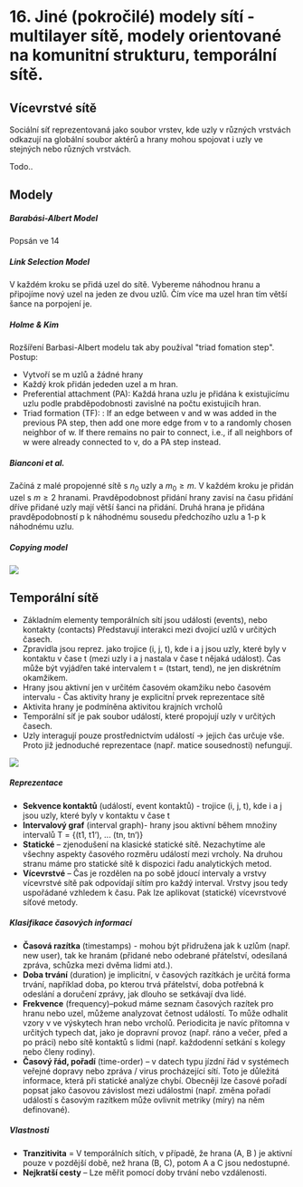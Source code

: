 # 16. Jiné (pokročilé) modely sítí - multilayer sítě, modely orientované na komunitní strukturu, temporální sítě.

## Vícevrstvé sítě
Sociální síť reprezentovaná jako soubor vrstev, kde uzly v různých vrstvách odkazují na globální soubor aktérů a hrany mohou spojovat i uzly ve stejných nebo různých vrstvách.

Todo..

## Modely 

##### Barabási-Albert Model
  Popsán ve 14

##### Link Selection Model
V každém kroku se přidá uzel do sítě. Vybereme náhodnou hranu a připojíme nový uzel na jeden ze dvou uzlů.
Čím více ma uzel hran tím větší šance na porpojení je.

##### Holme & Kim
Rozšíření Barbasi-Albert modelu tak aby používal "triad fomation step".
Postup:
- Vytvoří se m uzlů a žádné hrany
- Každý krok přidán jededen uzel a m hran.
- Preferential attachment (PA): Každá hrana uzlu je přidána k existujicímu uzlu podle prabděpodobnosti zavislné na počtu existujicíh hran.
- Triad formation (TF): : If an edge between v and w was added in
the previous PA step, then add one more edge from v to a
randomly chosen neighbor of w. If there remains no pair to
connect, i.e., if all neighbors of w were already connected to v,
do a PA step instead.

##### Bianconi et al.
Začíná z malé propojenné sítě s $n_0$ uzly a $m_0 \geq m$. V každém kroku je přidán uzel s $m \geq 2$ hranami. Pravděpodobnost přidání hrany zavisí na času přidání dříve přidané uzly mají větší šanci na přidání. Druhá hrana je přidána pravděpodobností p k náhodnému sousedu předchozího uzlu a 1-p k náhodnému uzlu.

##### Copying model
![](images/ad_16_2.png)

## Temporální sítě
- Základním elementy temporálních sítí jsou události (events), nebo kontakty (contacts)
  Představují interakci mezi dvojicí uzlů v určitých časech.
- Zpravidla jsou reprez. jako trojice (i, j, t), kde i a j jsou uzly, které byly v kontaktu v 
  čase t (mezi uzly i a j nastala v čase t nějaká událost). Čas může být vyjádřen také intervalem t = (tstart, tend), ne jen diskrétním okamžikem.
- Hrany jsou aktivní jen v určitém časovém okamžiku nebo časovém intervalu - Čas 
  aktivity hrany je explicitní́ prvek reprezentace sítě
- Aktivita hrany je podmíněna aktivitou krajních vrcholů
- Temporální síť je pak soubor událostí, které propojují uzly v určitých časech.
- Uzly interagují pouze prostřednictvím událostí → jejich čas určuje vše. Proto již 
  jednoduché reprezentace (např. matice sousednosti) nefungují.

![](images/ad_16_1.png)

##### Reprezentace

- **Sekvence kontaktů** (událostí, event kontaktů) - trojice (i, j, t), kde i a j jsou uzly, 
které byly v kontaktu v čase t
- **Intervalový graf** (interval graph)- hrany jsou aktivní během množiny intervalů T = {(t1, t1‘), ... (tn, tn‘)}
- **Statické** – zjenodušení na klasické statické sítě. Nezachytíme ale všechny aspekty časového 
  rozměru událostí mezi vrcholy. Na druhou stranu máme pro statické sítě k dispozici řadu analytických metod.
- **Vícevrstvé** – Čas je rozdělen na po sobě jdoucí intervaly a vrstvy vícevrstvé sítě pak
  odpovídají sítím pro každý interval. Vrstvy jsou tedy uspořádané vzhledem k času. 
  Pak lze aplikovat (statické) vícevrstvové síťové metody.

##### Klasifikace časových informací
- **Časová razítka** (timestamps) - mohou být přidružena jak k uzlům (např. new user), tak ke
hranám (přidané nebo odebrané přátelství, odesílaná zpráva, schůzka mezi dvěma lidmi atd.).
- **Doba trvání** (duration) je implicitní, v časových razítkách je určitá forma trvání, například doba, po kterou trvá přátelství, doba potřebná k odeslání a doručení zprávy, jak dlouho se setkávají dva lidé.
- **Frekvence** (frequency)–pokud máme seznam časových razítek pro hranu nebo uzel, můžeme 
  analyzovat četnost událostí. To může odhalit vzory v ve výskytech hran nebo vrcholů. 
  Periodicita je navíc přítomna v určitých typech dat, jako je dopravní provoz (např. ráno a večer, před a po
práci) nebo sítě kontaktů s lidmi (např. každodenní setkání s kolegy nebo členy rodiny).
- **Časový řád, pořadí** (time-order) – v datech typu jízdní řád v systémech veřejné dopravy nebo zpráva / virus procházející sítí. Toto je důležitá informace, která při statické analýze chybí. Obecněji lze časové pořadí popsat jako časovou závislost mezi událostmi (např. změna pořadí událostí s
časovým razítkem může ovlivnit metriky (míry) na něm definované).


##### Vlastnosti
- **Tranzitivita** = V temporálních sítích, v případě, že hrana (A, B ) je aktivní pouze v pozdější době, než hrana (B, C), potom A a C jsou nedostupné.
- **Nejkratší cesty** – Lze měřit pomocí doby trvání nebo vzdálenosti.
